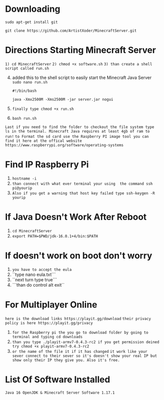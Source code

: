 # Downloading 
```sudo apt-get install git```

```git clone https://github.com/ArtistXoder/MinecraftServer.git```

# Directions Starting Minecraft Server 
```1) cd MinecraftServer```
```2) chmod +x software.sh```
```3) than create a shell script called run.sh ```

4) added this to the shell script to easily start the Minecraft Java Server
  ```sudo nano run.sh```
   
   ```#!/bin/bash```

   ```java -Xmx2500M -Xms2500M -jar server.jar nogui```

5) ```finally type chmod +x run.sh```
6) ```bash run.sh```

```Last if you need to find the folder to checkout the file system type ls in the terminal. Minecraft Java requires at least 4gb of ram to run!```
```to Format the sd card use the Raspberry PI image tool you can find it here at the offical website https://www.raspberrypi.org/software/operating-systems```


# Find IP Raspberry Pi 
1) ```hostname -i```
2) ```than connect with what ever terminal your using  the command ssh pi@yourip```
3) ```Also if you get a warning that host key failed type ssh-keygen -R yourip```

# If Java Doesn't Work After Reboot 
1) ```cd MinecraftServer```
2) ```export PATH=$PWD/jdk-16.0.1+4/bin:$PATH```

# If doesn't work on boot don't worry 
1) ```you have to accept the eula```
2) ``type nano eula.txt```
3) ``next turn type true```
4) ```than do control alt exit``

# For Multiplayer Online 
```here is the download links https://playit.gg/download```
```their privacy policy is here https://playit.gg/privacy```

1) ```for the Raspberry pi the you go to download folder by going to terminal and typing cd downloads```
2) ```than you type ./playit-armv7-0.4.3-rc2 if you get permission deined try chmod +x playit-armv7-0.4.3-rc2``` 
3) ```or the name of the file it if it has changed```
```it work like your sever connect to their sever so it's doesn't show your real IP but show only their IP they give you. Also it's free.``` 

# List Of Software Installed 
   ```Java 16 OpenJDK & Minecraft Server Software 1.17.1```

